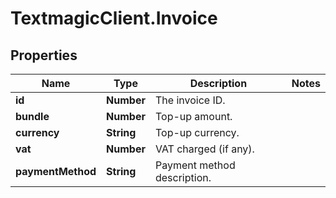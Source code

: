 # TextmagicClient.Invoice

## Properties
Name | Type | Description | Notes
------------ | ------------- | ------------- | -------------
**id** | **Number** | The invoice ID. | 
**bundle** | **Number** | Top-up amount. | 
**currency** | **String** | Top-up currency. | 
**vat** | **Number** | VAT charged (if any). | 
**paymentMethod** | **String** | Payment method description. | 


